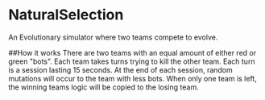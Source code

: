 # NaturalSelection
An Evolutionary simulator where two teams compete to evolve.

##How it works
There are two teams with an equal amount of either red or green "bots". Each team takes turns trying to kill the other team. Each turn is a session lasting 15 seconds. At the end of each session, random mutations will occur to the team with less bots. When only one team is left, the winning teams logic will be copied to the losing team. 
